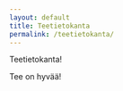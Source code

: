 ```yaml
---
layout: default
title: Teetietokanta
permalink: /teetietokanta/
---
```


Teetietokanta!

Tee on hyvää!
